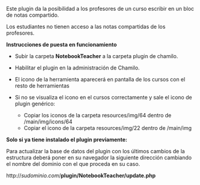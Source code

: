 Este plugin da la posibilidad a los profesores de un curso escribir en un bloc de notas compartido.

Los estudiantes no tienen acceso a las notas compartidas de los profesores.

**Instrucciones de puesta en funcionamiento**

- Subir la carpeta **NotebookTeacher** a la carpeta plugin de chamilo.

- Habilitar el plugin en la administraci&oacute;n de Chamilo.
- El icono de la herramienta aparecer&aacute; en pantalla de los cursos con el resto de herramientas
- Si no se visualiza el icono en el cursos correctamente y sale el icono de plugin gen&eacute;rico:
    - Copiar los iconos de la carpeta resources/img/64 dentro de /main/img/icons/64
    - Copiar el icono de la carpeta resources/img/22 dentro de /main/img

**Solo si ya tiene instalado el plugin previamente:**

Para actualizar la base de datos del plugin con los &uacute;ltimos cambios de la estructura deber&aacute; poner en su
navegador la siguiente direcci&oacute;n cambiando el nombre del dominio con el que proceda en su caso.

http://*sudominio.com*/**plugin/NotebookTeacher/update.php**
